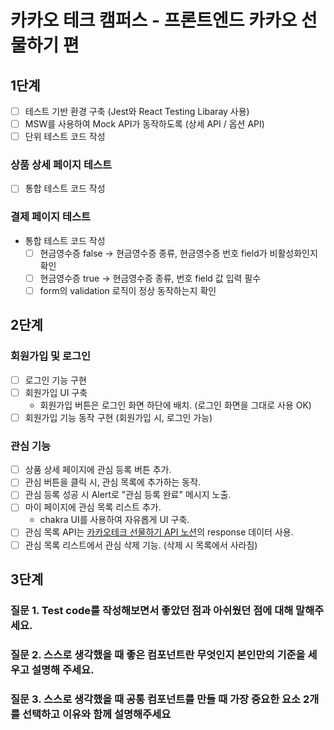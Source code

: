# 카카오 테크 캠퍼스 - 프론트엔드 카카오 선물하기 편

## 1단계

- [ ]  테스트 기반 환경 구축 (Jest와 React Testing Libaray 사용)
- [ ]  MSW를 사용하여 Mock API가 동작하도록 (상세 API / 옵션 API)
- [ ]  단위 테스트 코드 작성

### 상품 상세 페이지 테스트

- [ ]  통합 테스트 코드 작성

### 결제 페이지 테스트

- 통합 테스트 코드 작성
    - [ ]  현금영수증 false → 현금영수증 종류, 현금영수증 번호 field가 비활성화인지 확인
    - [ ]  현금영수증 true → 현금영수증 종류, 번호 field 값 입력 필수
    - [ ]  form의 validation 로직이 정상 동작하는지 확인

## 2단계

### 회원가입 및 로그인

- [ ]  로그인 기능 구현
- [ ]  회원가입 UI 구축
    - 회원가입 버튼은 로그인 화면 하단에 배치. (로그인 화면을 그대로 사용 OK)
- [ ]  회원가입 기능 동작 구현 (회원가입 시, 로그인 가능)

### 관심 기능

- [ ]  상품 상세 페이지에 관심 등록 버튼 추가.
- [ ]  관심 버튼을 클릭 시, 관심 목록에 추가하는 동작.
- [ ]  관심 등록 성공 시 Alert로 "관심 등록 완료" 메시지 노출.
- [ ]  마이 페이지에 관심 목록 리스트 추가.
    - chakra UI를 사용하여 자유롭게 UI 구축.
- [ ]  관심 목록 API는 [카카오테크 선물하기 API 노션](https://www.notion.so/API-c78c990bf1264a5a91c4421e125a28c8?pvs=21)의 response 데이터 사용.
- [ ]  관심 목록 리스트에서 관심 삭제 기능. (삭제 시 목록에서 사라짐)

## 3단계

### 질문 1. Test code를 작성해보면서 좋았던 점과 아쉬웠던 점에 대해 말해주세요.

### 질문 2. 스스로 생각했을 때 좋은 컴포넌트란 무엇인지 본인만의 기준을 세우고 설명해 주세요.

### 질문 3. 스스로 생각했을 때 공통 컴포넌트를 만들 때 가장 중요한 요소 2개를 선택하고 이유와 함께 설명해주세요